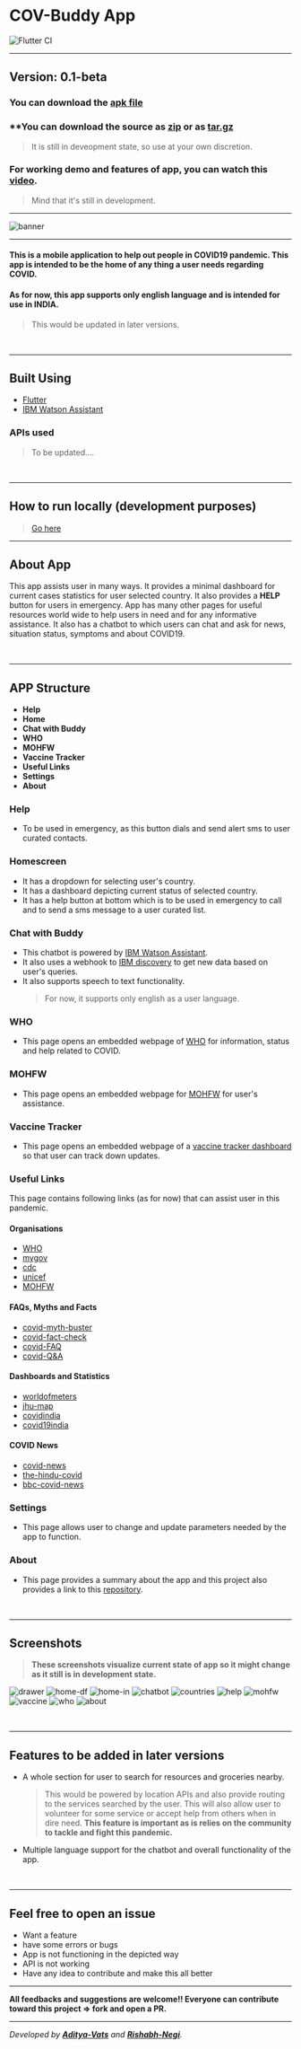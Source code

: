 # COV-Buddy App

![Flutter CI](https://github.com/avats-dev/TheGlitch-app/workflows/Flutter%20CI/badge.svg)

---

## Version: 0.1-beta
### **You can download the [apk file](https://github.com/avats-dev/TheGlitch-app/releases/download/v0.1-beta/release-apk.zip)**
### **You can download the source as [zip](https://github.com/avats-dev/TheGlitch-app/archive/v0.1-beta.zip) or as [tar.gz](https://github.com/avats-dev/TheGlitch-app/archive/v0.1-beta.tar.gz)
> It is still in deveopment state, so use at your own discretion.

### **For working demo and features of app, you can watch this [video](https://drive.google.com/file/d/1m_XJcMxxB9k9HDfbgZN8t5HpOxpOxcZj/view?usp=sharing).** 
> Mind that it's still in development.

---

![banner](https://github.com/avats-dev/COV-Buddy/blob/master/banner.png)

---

#### This is a mobile application to help out people in COVID19 pandemic. This app is intended to be the home of any thing a user needs regarding COVID.
#### As for now, this app supports only english language and is intended for use in INDIA. 
> This would be updated in later versions.

</br>

---
## Built Using 
- [Flutter](https://flutter.dev/)
- [IBM Watson Assistant](https://www.ibm.com/cloud/watson-assistant/)

### APIs used
> To be updated....

</br>

---
## How to run locally (development purposes)
> [Go here](https://flutter.dev/docs)

---
## About App
This app assists user in many ways. It provides a minimal dashboard for current cases statistics for user selected country. 
It also provides a **HELP** button for users in emergency. 
App has many other pages for useful resources world wide to help users in need and for any informative assistance.
It also has a chatbot to which users can chat and ask for news, situation status, symptoms and about COVID19.

</br>

---
## APP Structure
 * **Help**
 * **Home**
 * **Chat with Buddy**
 * **WHO**
 * **MOHFW**
 * **Vaccine Tracker**
 * **Useful Links**
 * **Settings**
 * **About**

### Help
- To be used in emergency, as this button dials and send alert sms to user curated contacts.

### Homescreen
- It has a dropdown for selecting user's country.
- It has a dashboard depicting current status of selected country.
- It has a help button at bottom which is to be used in emergency to call and to send a sms message to a user curated list.

### Chat with Buddy
- This chatbot is powered by [IBM Watson Assistant](https://www.ibm.com/cloud/watson-assistant/).
- It also uses a webhook to [IBM discovery](https://www.ibm.com/in-en/cloud/watson-discovery) to get new data based on user's queries.
- It also supports speech to text functionality.
  > For now, it supports only english as a user language.
  
### WHO
- This page opens an embedded webpage of [WHO](https://www.who.int/emergencies/diseases/novel-coronavirus-2019) for information, status and help related to COVID.

### MOHFW
- This page opens an embedded webpage for [MOHFW](https://www.mohfw.gov.in/) for user's assistance.

### Vaccine Tracker
- This page opens an embedded webpage of a [vaccine tracker dashboard](https://covid-19tracker.milkeninstitute.org/) so that user can track down updates.

### Useful Links
This page contains following links (as for now) that can assist user in this pandemic.

#### Organisations
- [WHO](https://www.who.int/emergencies/diseases/novel-coronavirus-2019)
- [mygov](https://www.mygov.in/covid-19/)
- [cdc](https://www.cdc.gov/coronavirus/2019-ncov/index.html)
- [unicef](https://www.unicef.org/coronavirus/covid-19)
- [MOHFW](https://www.mohfw.gov.in/)

#### FAQs, Myths and Facts
- [covid-myth-buster](https://transformingindia.mygov.in/covid-19/?sector=myth-busters&type=en#scrolltothis)
- [covid-fact-check](https://transformingindia.mygov.in/covid-19/?sector=fact-check&type=en#scrolltothis)
- [covid-FAQ](https://www.cdc.gov/coronavirus/2019-ncov/daily-life-coping/share-facts.html)
- [covid-Q&A](https://www.who.int/emergencies/diseases/novel-coronavirus-2019/question-and-answers-hub)

#### Dashboards and Statistics
- [worldofmeters](https://www.worldometers.info/coronavirus/)
- [jhu-map](https://coronavirus.jhu.edu/map.html)
- [covidindia](https://covidindia.org/)
- [covid19india](https://www.covid19india.org/)

#### COVID News
- [covid-news](https://www.msdmanuals.com/home/resourcespages/select-covid-19-news)
- [the-hindu-covid](https://www.thehindu.com/topic/coronavirus/)
- [bbc-covid-news](https://www.bbc.com/news/coronavirus)

### Settings
- This page allows user to change and update parameters needed by the app to function.

### About
- This page provides a summary about the app and this project also provides a link to this [repository]().

</br>

---
## Screenshots
> **These screenshots visualize current state of app so it might change as it still is in development state.**

![drawer](https://github.com/avats-dev/TheGlitch-app/blob/master/gallery/drawer.png)
![home-df](https://github.com/avats-dev/TheGlitch-app/blob/master/gallery/home-df.png)
![home-in](https://github.com/avats-dev/TheGlitch-app/blob/master/gallery/home-in.png)
![chatbot](https://github.com/avats-dev/TheGlitch-app/blob/master/gallery/chatbot.png)
![countries](https://github.com/avats-dev/TheGlitch-app/blob/master/gallery/countries.png)
![help](https://github.com/avats-dev/TheGlitch-app/blob/master/gallery/help.png)
![mohfw](https://github.com/avats-dev/TheGlitch-app/blob/master/gallery/mohfw.png)
![vaccine](https://github.com/avats-dev/TheGlitch-app/blob/master/gallery/vaccine.png)
![who](https://github.com/avats-dev/TheGlitch-app/blob/master/gallery/who.png)
![about](https://github.com/avats-dev/TheGlitch-app/blob/master/gallery/about.png)


</br>

---
## Features to be added in later versions
- A whole section for user to search for resources and groceries nearby.
  > This would be powered by location APIs and also provide routing to the services searched by the user. This will also allow user to volunteer for some service or accept help from others when in dire need.
  > **This feature is important as is relies on the community to tackle and fight this pandemic.**
 - Multiple language support for the chatbot and overall functionality of the app.
 
</br>

---
## Feel free to open an issue
- Want a feature 
- have some errors or bugs
- App is not functioning in the depicted way
- API is not working
- Have any idea to contribute and make this all better

---
**All feedbacks and suggestions are welcome!! Everyone can contribute toward this project => fork and open a PR.**

---
_Developed by **[Aditya-Vats](https://github.com/avats-dev)** and **[Rishabh-Negi](https://github.com/Rishabh-Negi)**._


